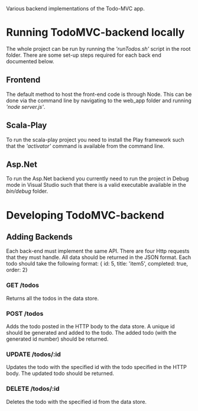 Various backend implementations of the Todo-MVC app.

# Running TodoMVC-backend locally

The whole project can be run by running the *'runTodos.sh'* script in the root folder. There are some set-up steps required for each back end documented below.

## Frontend
The default method to host the front-end code is through Node.
This can be done via the command line by navigating to the web_app folder and running *'node server.js'*.

## Scala-Play
To run the scala-play project you need to install the Play framework such that the *'activator'* command is available from the command line.

## Asp.Net
To run the Asp.Net backend you currently need to run the project in Debug mode in Visual Studio such that there is a valid executable available in the *bin/debug* folder.

# Developing TodoMVC-backend

## Adding Backends

Each back-end must implement the same API. There are four Http requests that they must handle. All data should be returned in the JSON format. Each todo should take the following format:
{ id: 5, title: 'item5', completed: true, order: 2}

### GET /todos
Returns all the todos in the data store.

### POST /todos
Adds the todo posted in the HTTP body to the data store. A unique id should be generated and added to the todo. The added todo (with the generated id number) should be returned.

### UPDATE /todos/:id
Updates the todo with the specified id with the todo specified in the HTTP body. The updated todo should be returned.

### DELETE /todos/:id
Deletes the todo with the specified id from the data store.

